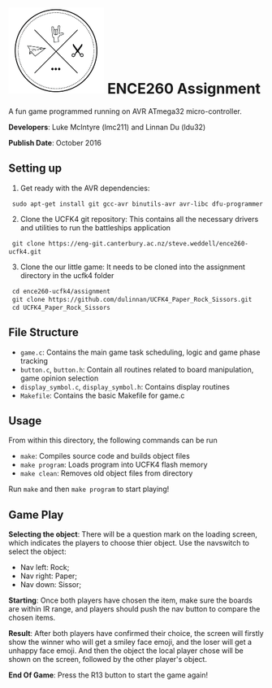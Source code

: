 # ![](/logo.png) ENCE260 Assignment

A fun game programmed running on AVR ATmega32 micro-controller.

**Developers**: Luke McIntyre (lmc211) and Linnan Du (ldu32)

**Publish Date**: October 2016


## Setting up

1. Get ready with the AVR dependencies:
```
 sudo apt-get install git gcc-avr binutils-avr avr-libc dfu-programmer
```

2. Clone the UCFK4 git repository: This contains all the necessary drivers and utilities to run the battleships application
```
 git clone https://eng-git.canterbury.ac.nz/steve.weddell/ence260-ucfk4.git
```

3. Clone the our little game: It needs to be cloned into the assignment directory in the ucfk4 folder
```
 cd ence260-ucfk4/assignment
 git clone https://github.com/dulinnan/UCFK4_Paper_Rock_Sissors.git
 cd UCFK4_Paper_Rock_Sissors
```


## File Structure
  - `game.c`: Contains the main game task scheduling, logic and game phase tracking
  - `button.c`, `button.h`: Contain all routines related to board manipulation, game opinion selection
  - `display_symbol.c`, `display_symbol.h`: Contains display routines
  - `Makefile`: Contains the basic Makefile for game.c


## Usage

From within this directory, the following commands can be run

  - `make`: Compiles source code and builds object files
  - `make program`: Loads program into UCFK4 flash memory
  - `make clean`: Removes old object files from directory

Run `make` and then `make program` to start playing!


## Game Play
**Selecting the object**: There will be a question mark on the loading screen, which indicates the players to choose thier object. Use the navswitch to select the object:
- Nav left: Rock;
- Nav right: Paper;
- Nav down: Sissor;

**Starting**: Once both players have chosen the item, make sure the boards are within IR range, and players should push the nav button to compare the chosen items.

**Result**: After both players have confirmed their choice, the screen will firstly show the winner who will get a smiley face emoji, and the loser will get a unhappy face emoji. And then the object the local player chose will be shown on the screen, followed by the other player's object.

**End Of Game**: Press the R13 button to start the game again!
